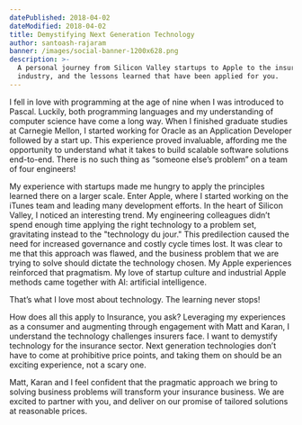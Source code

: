 ```yaml
---
datePublished: 2018-04-02
dateModified: 2018-04-02
title: Demystifying Next Generation Technology
author: santoash-rajaram
banner: /images/social-banner-1200x628.png
description: >-
  A personal journey from Silicon Valley startups to Apple to the insurance
  industry, and the lessons learned that have been applied for you.
---
```


I fell in love with programming at the age of nine when I was introduced to
Pascal. Luckily, both programming languages and my understanding of computer
science have come a long way. When I finished graduate studies at Carnegie
Mellon, I started working for Oracle as an Application Developer followed by a
start up. This experience proved invaluable, affording me the opportunity to
understand what it takes to build scalable software solutions end-to-end. There
is no such thing as “someone else’s problem” on a team of four engineers!

My experience with startups made me hungry to apply the principles learned there
on a larger scale. Enter Apple, where I started working on the iTunes team and
leading many development efforts. In the heart of Silicon Valley, I noticed an
interesting trend. My engineering colleagues didn’t spend enough time applying
the right technology to a problem set, gravitating instead to the
&quot;technology du jour.&quot; This predilection caused the need for increased
governance and costly cycle times lost. It was clear to me that this approach
was flawed, and the business problem that we are trying to solve should dictate
the technology chosen. My Apple experiences reinforced that pragmatism. My love
of startup culture and industrial Apple methods came together with AI:
artificial intelligence.

That’s what I love most about technology. The learning never stops!

How does all this apply to Insurance, you ask? Leveraging my experiences as a
consumer and augmenting through engagement with Matt and Karan, I understand the
technology challenges insurers face. I want to demystify technology for the
insurance sector. Next generation technologies don’t have to come at prohibitive
price points, and taking them on should be an exciting experience, not a scary
one.

Matt, Karan and I feel confident that the pragmatic approach we bring to solving
business problems will transform your insurance business. We are excited to
partner with you, and deliver on our promise of tailored solutions at reasonable
prices.
